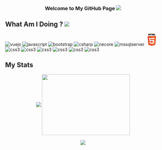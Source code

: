 
<h3 align="center">
  Welcome to My GitHub Page
  <img src="https://media1.giphy.com/media/FxAYkQqdw63hC/giphy.gif" width="36">
</h3>

<h2>What Am I Doing ? <img src="https://media1.giphy.com/media/hS42TuYYnANLFR9IRQ/giphy.gif" width="50"></h2>
<p align="left">
    <img 
      src="https://media4.giphy.com/media/VgGthkhUvGgOit7Y9i/giphy.gif"
      alt="vuejs" width="40" height="40" />
    <img 
      src="https://media1.giphy.com/media/ln7z2eWriiQAllfVcn/giphy.gif"
      alt="javascript" width="40" height="40" />
    <img 
      src="https://media4.giphy.com/media/Sr8xDpMwVKOHUWDVRD/giphy.gif"
      alt="bootstrap" width="40" height="40" />
    <img 
      src="https://raw.githubusercontent.com/jmnote/z-icons/master/svg/csharp.svg"
      alt="csharp" width="40" height="40" />
    <img 
      src="https://cdn.jsdelivr.net/gh/devicons/devicon/icons/dotnetcore/dotnetcore-original.svg"
      alt="necore" width="40" height="40" />
    <img 
      src="https://cdn.jsdelivr.net/gh/devicons/devicon/icons/microsoftsqlserver/microsoftsqlserver-plain.svg"
      alt="mssqlserver" width="40" height="40" />
    <img
      src="https://raw.githubusercontent.com/devicons/devicon/master/icons/html5/html5-original-wordmark.svg"
      alt="html5" width="40" height="40" /> 
    <img
      src="https://icons-for-free.com/iconfiles/png/512/postgresql+plain+wordmark-1324760555518154961.png" 
      alt="css3" width="40" height="40" />
    <img
      src="https://cdn.changelog.com/uploads/icons/topics/kJ/icon_large.png?v=63683332430" 
      alt="css3" width="40" height="40" />
    <img
      src="https://cdn.worldvectorlogo.com/logos/rabbitmq.svg" 
      alt="css3" width="40" height="40" />
    <img
      src="https://www.gencayyildiz.com/blog/wp-content/uploads/2020/12/NET-Core-MassTransit-Kullanarak-RabbitMQ-Ile-Messaging-10.png" 
      alt="css3" width="40" height="40" />
    <img
      src="https://cdn.worldvectorlogo.com/logos/redis.svg" 
      alt="css3" width="40" height="40" />
    <img
      src="https://www.svgrepo.com/show/331370/docker.svg" 
      alt="css3" width="40" height="40" />
</p>

<h2>My Stats</h2>
<p align="center">
    <img align="center" style="width:338px" src="https://github-readme-stats.vercel.app/api?username=abdullahhdarcin&show_icons=true&locale=en&theme=default"/>
    <img align="center" style="width:285px; height:197px;" src="https://github-readme-stats.vercel.app/api/top-langs?username=abdullahhdarcin&show_icons=true&locale=en&layout=compact&theme=default"/>
</p>

<p align="center">
    <img align="center" style="width:338px" src="https://media4.giphy.com/media/1hBWHsBYoqYOfsmAsL/giphy.gif"/>
</p>
